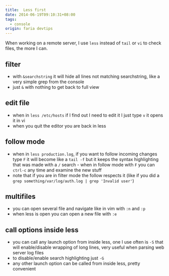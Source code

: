 ```yaml
---
title:  Less first
date: 2014-06-19T09:10:31+08:00
tags:
  - console
origin: faria devtips
---
```

When working on a remote server, I use `less` instead of `tail` or `vi` to check files, the more I can.

## filter

- with `&searchstring` it will hide all lines not matching searchstring, like a very simple grep from the console
- just `&` with nothing to get back to full view

## edit file

- when in `less /etc/hosts` if I find out I need to edit it I just type `v` it opens it in vi
- when you quit the editor you are back in less

## follow mode

- when in `less production.log`, if you want to follow incoming changes type `F` it will become like a `tail -f` but it keeps the syntax highlighting that was made with a `/` search - when in follow mode with `F` you can `ctrl-c` any time and examine the new stuff
- note that if you are in filter mode the follow respects it (like if you did a `grep something/var/log/auth.log | grep 'Invalid user'`)

## multifiles

- you can open several file and navigate like in vim with `:n` and `:p`
- when less is open you can open a new file with `:e`

## call options inside less

- you can call any launch option from inside less, one I use often is `-S` that will enable/disable wrapping of long lines, very useful when parsing web server log files
- to disable/enable search highlighting just `-G`
- any other launch option can be called from inside less, pretty convenient
